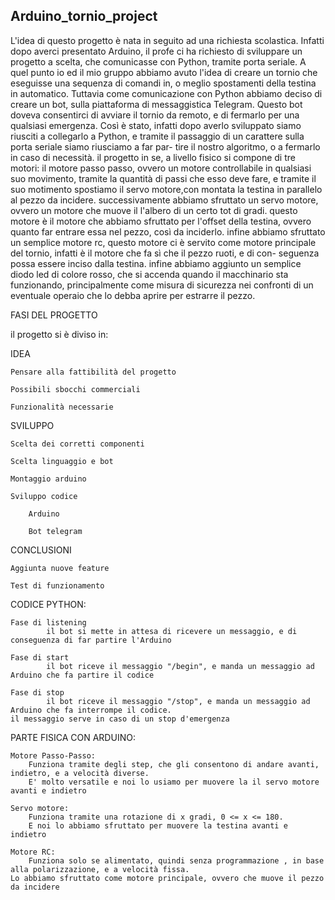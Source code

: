## Arduino_tornio_project
L'idea di questo progetto è nata in seguito ad una richiesta scolastica.
Infatti dopo averci presentato Arduino, il profe ci ha richiesto di sviluppare un progetto a scelta, che comunicasse con Python, tramite porta seriale.
A quel punto io ed il mio gruppo abbiamo avuto l'idea di creare un tornio che eseguisse una sequenza di comandi in, o meglio spostamenti della testina in automatico.
Tuttavia come comunicazione con Python abbiamo deciso di creare un bot, sulla piattaforma di messaggistica Telegram.
Questo bot doveva consentirci di avviare il tornio da remoto, e di fermarlo per una qualsiasi emergenza.
Così è stato, infatti dopo averlo sviluppato siamo riusciti a collegarlo a Python, e tramite il passaggio di un carattere sulla porta seriale siamo riusciamo a far par-
tire il nostro algoritmo, o a fermarlo in caso di necessità.
il progetto in se, a livello fisico si compone di tre motori: il motore passo passo, ovvero un motore controllabile in qualsiasi suo movimento, tramite la quantità di 
passi che esso deve fare, e tramite il suo motimento spostiamo il servo motore,con montata la testina in parallelo al pezzo da incidere.
successivamente abbiamo sfruttato un servo motore, ovvero un motore che muove il l'albero di un certo tot di gradi.
questo motore è il motore che abbiamo sfruttato per l'offset della testina, ovvero quanto far entrare essa nel pezzo, così da inciderlo.
infine abbiamo sfruttato un semplice motore rc, questo motore ci è servito come motore principale del tornio, infatti è il motore che fa sì che il pezzo ruoti, e di con-
seguenza possa essere inciso dalla testina.
infine abbiamo aggiunto un semplice diodo led di colore rosso, che si accenda quando il macchinario sta funzionando, principalmente come misura di sicurezza nei confronti
di un eventuale operaio che lo debba aprire per estrarre il pezzo.


FASI DEL PROGETTO

il progetto si è diviso in: 

IDEA

    Pensare alla fattibilità del progetto
    
    Possibili sbocchi commerciali
    
    Funzionalità necessarie
    
SVILUPPO

    Scelta dei corretti componenti
    
    Scelta linguaggio e bot
    
    Montaggio arduino
    
    Sviluppo codice
    
        Arduino
        
        Bot telegram
        
CONCLUSIONI

    Aggiunta nuove feature
    
    Test di funzionamento
    
    
CODICE PYTHON:

    Fase di listening
            il bot si mette in attesa di ricevere un messaggio, e di conseguenza di far partire l'Arduino

    Fase di start
            il bot riceve il messaggio "/begin", e manda un messaggio ad Arduino che fa partire il codice

    Fase di stop
            il bot riceve il messaggio "/stop", e manda un messaggio ad Arduino che fa interrompe il codice.                                                                                 il messaggio serve in caso di un stop d'emergenza

PARTE FISICA CON ARDUINO:
        
    Motore Passo-Passo:
        Funziona tramite degli step, che gli consentono di andare avanti, indietro, e a velocità diverse.
        E' molto versatile e noi lo usiamo per muovere la il servo motore avanti e indietro   

    Servo motore:
        Funziona tramite una rotazione di x gradi, 0 <= x <= 180.
        E noi lo abbiamo sfruttato per muovere la testina avanti e indietro

    Motore RC:
        Funziona solo se alimentato, quindi senza programmazione , in base alla polarizzazione, e a velocità fissa.                                                                       Lo abbiamo sfruttato come motore principale, ovvero che muove il pezzo da incidere
